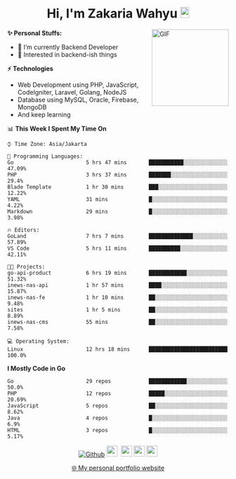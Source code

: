 <h1 align="center">Hi, I'm Zakaria Wahyu <img src="https://github.com/TheDudeThatCode/TheDudeThatCode/blob/master/Assets/Hi.gif" width="20px" height="25px"></h1>

<img align="right" alt="GIF" height="175px" src="https://www.nayakapratama.co.id/wp-content/uploads/2019/07/Website-Maintenance.gif" />

**✨ Personal Stuffs:**
- 🔭 I’m currently Backend Developer
- 🌱 Interested in backend-ish things

**⚡ Technologies**
- Web Development using PHP, JavaScript, CodeIgniter, Laravel, Golang, NodeJS
- Database using MySQL, Oracle, Firebase, MongoDB
- And keep learning

<!--START_SECTION:waka-->
📊 **This Week I Spent My Time On** 

```text
⌚︎ Time Zone: Asia/Jakarta

💬 Programming Languages: 
Go                       5 hrs 47 mins       ███████████░░░░░░░░░░░░░░   47.09% 
PHP                      3 hrs 37 mins       ███████░░░░░░░░░░░░░░░░░░   29.4% 
Blade Template           1 hr 30 mins        ███░░░░░░░░░░░░░░░░░░░░░░   12.22% 
YAML                     31 mins             █░░░░░░░░░░░░░░░░░░░░░░░░   4.22% 
Markdown                 29 mins             █░░░░░░░░░░░░░░░░░░░░░░░░   3.98%

🔥 Editors: 
GoLand                   7 hrs 7 mins        ██████████████░░░░░░░░░░░   57.89% 
VS Code                  5 hrs 11 mins       ██████████░░░░░░░░░░░░░░░   42.11%

🐱‍💻 Projects: 
go-api-product           6 hrs 19 mins       ████████████░░░░░░░░░░░░░   51.32% 
inews-nas-api            1 hr 57 mins        ████░░░░░░░░░░░░░░░░░░░░░   15.87% 
inews-nas-fe             1 hr 10 mins        ██░░░░░░░░░░░░░░░░░░░░░░░   9.48% 
sites                    1 hr 5 mins         ██░░░░░░░░░░░░░░░░░░░░░░░   8.89% 
inews-nas-cms            55 mins             ██░░░░░░░░░░░░░░░░░░░░░░░   7.58%

💻 Operating System: 
Linux                    12 hrs 18 mins      █████████████████████████   100.0%

```

**I Mostly Code in Go** 

```text
Go                       29 repos            ████████████░░░░░░░░░░░░░   50.0% 
PHP                      12 repos            █████░░░░░░░░░░░░░░░░░░░░   20.69% 
JavaScript               5 repos             ██░░░░░░░░░░░░░░░░░░░░░░░   8.62% 
Java                     4 repos             █░░░░░░░░░░░░░░░░░░░░░░░░   6.9% 
HTML                     3 repos             █░░░░░░░░░░░░░░░░░░░░░░░░   5.17%

```



<!--END_SECTION:waka-->

<p align="center">
<a href="https://github.com/zakariawahyu" target="_blank"><img alt="Github" src="https://img.shields.io/badge/GitHub-%2312100E.svg?&style=for-the-badge&logo=Github&logoColor=white" /></a>
<a href="https://www.twitter.com/_zakariawahyu"><img src="https://img.shields.io/badge/twitter-%231DA1F2.svg?&style=for-the-badge&logo=twitter&logoColor=white" height=25></a> 
<a href="https://www.linkedin.com/in/zakariawahyu"><img src="https://img.shields.io/badge/linkedin-%230077B5.svg?&style=for-the-badge&logo=linkedin&logoColor=white" height=25></a> 
<a href="https://www.instagram.com/_zakariawahyu"><img src="https://img.shields.io/badge/instagram-%23E4405F.svg?&style=for-the-badge&logo=instagram&logoColor=white" height=25></a>
<a href="https://medium.com/@zakariawahyu"><img src="https://img.shields.io/badge/Medium-12100E?style=for-the-badge&logo=medium&logoColor=white" height=25></a>
</p>
<p align="center"><a href="https://www.zakariawahyu.com" target="_blank">🌐 My personal portfolio website</a></p>
